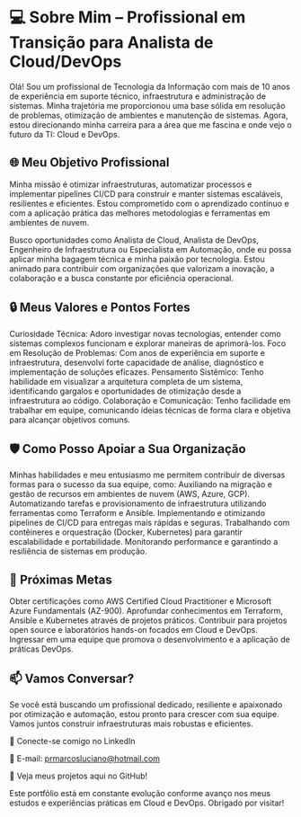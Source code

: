 # 💻 Sobre Mim – Profissional em Transição para Analista de Cloud/DevOps

Olá! Sou um profissional de Tecnologia da Informação com mais de 10 anos de experiência em suporte técnico, infraestrutura e administração de sistemas. Minha trajetória me proporcionou uma base sólida em resolução de problemas, otimização de ambientes e manutenção de sistemas. Agora, estou direcionando minha carreira para a área que me fascina e onde vejo o futuro da TI: Cloud e DevOps.

## 🌐 Meu Objetivo Profissional

Minha missão é otimizar infraestruturas, automatizar processos e implementar pipelines CI/CD para construir e manter sistemas escaláveis, resilientes e eficientes. Estou comprometido com o aprendizado contínuo e com a aplicação prática das melhores metodologias e ferramentas em ambientes de nuvem.

Busco oportunidades como Analista de Cloud, Analista de DevOps, Engenheiro de Infraestrutura ou Especialista em Automação, onde eu possa aplicar minha bagagem técnica e minha paixão por tecnologia. Estou animado para contribuir com organizações que valorizam a inovação, a colaboração e a busca constante por eficiência operacional.

## 🔒 Meus Valores e Pontos Fortes

Curiosidade Técnica: Adoro investigar novas tecnologias, entender como sistemas complexos funcionam e explorar maneiras de aprimorá-los.
Foco em Resolução de Problemas: Com anos de experiência em suporte e infraestrutura, desenvolvi forte capacidade de análise, diagnóstico e implementação de soluções eficazes.
Pensamento Sistêmico: Tenho habilidade em visualizar a arquitetura completa de um sistema, identificando gargalos e oportunidades de otimização desde a infraestrutura ao código.
Colaboração e Comunicação: Tenho facilidade em trabalhar em equipe, comunicando ideias técnicas de forma clara e objetiva para alcançar objetivos comuns.

## 🛡️ Como Posso Apoiar a Sua Organização

Minhas habilidades e meu entusiasmo me permitem contribuir de diversas formas para o sucesso da sua equipe, como:
Auxiliando na migração e gestão de recursos em ambientes de nuvem (AWS, Azure, GCP).
Automatizando tarefas e provisionamento de infraestrutura utilizando ferramentas como Terraform e Ansible.
Implementando e otimizando pipelines de CI/CD para entregas mais rápidas e seguras.
Trabalhando com contêineres e orquestração (Docker, Kubernetes) para garantir escalabilidade e portabilidade.
Monitorando performance e garantindo a resiliência de sistemas em produção.

## 🚀 Próximas Metas

Obter certificações como AWS Certified Cloud Practitioner e Microsoft Azure Fundamentals (AZ-900).
Aprofundar conhecimentos em Terraform, Ansible e Kubernetes através de projetos práticos.
Contribuir para projetos open source e laboratórios hands-on focados em Cloud e DevOps.
Ingressar em uma equipe que promova o desenvolvimento e a aplicação de práticas DevOps.

## 📫 Vamos Conversar?

Se você está buscando um profissional dedicado, resiliente e apaixonado por otimização e automação, estou pronto para crescer com sua equipe. Vamos juntos construir infraestruturas mais robustas e eficientes.

🔗 Conecte-se comigo no LinkedIn

📧 E-mail: prmarcosluciano@hotmail.com

📁 Veja meus projetos aqui no GitHub!

Este portfólio está em constante evolução conforme avanço nos meus estudos e experiências práticas em Cloud e DevOps. Obrigado por visitar!
